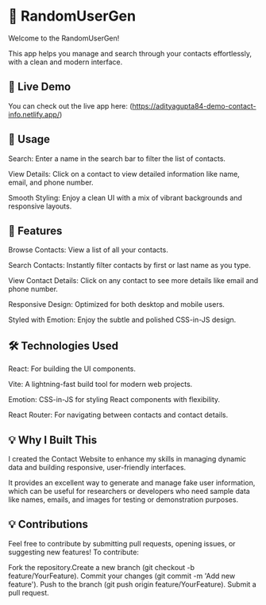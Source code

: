 # 📇 RandomUserGen
Welcome to the RandomUserGen!

This app helps you manage and search through your contacts effortlessly, with a clean and modern interface.

## 🚀 Live Demo

You can check out the live app here: (https://adityagupta84-demo-contact-info.netlify.app/)

## 📝 Usage

Search: Enter a name in the search bar to filter the list of contacts.

View Details: Click on a contact to view detailed information like name, email, and phone number.

Smooth Styling: Enjoy a clean UI with a mix of vibrant backgrounds and responsive layouts.

## 🌟 Features

Browse Contacts: View a list of all your contacts.

Search Contacts: Instantly filter contacts by first or last name as you type.

View Contact Details: Click on any contact to see more details like email and phone number.

Responsive Design: Optimized for both desktop and mobile users.

Styled with Emotion: Enjoy the subtle and polished CSS-in-JS design.

## 🛠️ Technologies Used

React: For building the UI components.

Vite: A lightning-fast build tool for modern web projects.

Emotion: CSS-in-JS for styling React components with flexibility.

React Router: For navigating between contacts and contact details.

## 💡 Why I Built This

I created the Contact Website to enhance my skills in managing dynamic data and building responsive, user-friendly interfaces.

It provides an excellent way to generate and manage fake user information, which can be useful for researchers or developers who need sample data like names, emails, and images for testing or demonstration purposes.

## 💡 Contributions

Feel free to contribute by submitting pull requests, opening issues, or suggesting new features! To contribute:

Fork the repository.Create a new branch (git checkout -b feature/YourFeature). 
Commit your changes (git commit -m 'Add new feature'). Push to the branch (git push origin feature/YourFeature).
Submit a pull request.
